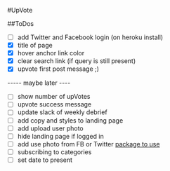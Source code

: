 #UpVote

##ToDos
- [ ] add Twitter and Facebook login (on heroku install)
- [x] title of page
- [x] hover anchor link color
- [x] clear search link (if query is still present)
- [x] upvote first post message ;)

----- maybe later ----

- [ ] show number of upVotes
- [ ] upvote success message
- [ ] update slack of weekly debrief
- [ ] add copy and styles to landing page
- [ ] add upload user photo
- [ ] hide landing page if logged in
- [ ] add use photo from FB or Twitter [package to use](https://github.com/meteor-utilities/avatar/)
- [ ] subscribing to categories
- [ ] set date to present
